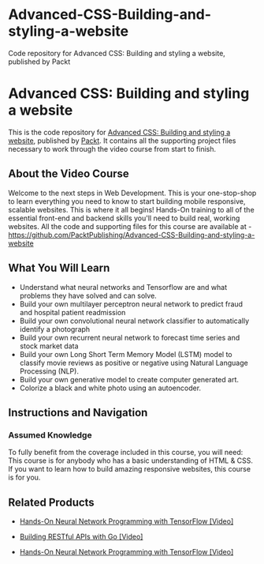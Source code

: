 # Advanced-CSS-Building-and-styling-a-website
Code repository for Advanced CSS: Building and styling a website, published by Packt
# Advanced CSS: Building and styling a website
This is the code repository for [Advanced CSS: Building and styling a website](https://www.packtpub.com/application-development/hands-neural-network-programming-tensorflow-video?utm_source=github&utm_medium=repository&utm_campaign=9781789534900), published by [Packt](https://www.packtpub.com/?utm_source=github). It contains all the supporting project files necessary to work through the video course from start to finish.
## About the Video Course
Welcome to the next steps in Web Development. This is your one-stop-shop to learn everything you need to know to start building mobile responsive, scalable websites. This is where it all begins! Hands-On training to all of the essential front-end and backend skills you'll need to build real, working websites.
All the code and supporting files for this course are available at - https://github.com/PacktPublishing/Advanced-CSS-Building-and-styling-a-website

<H2>What You Will Learn</H2>
<DIV class=book-info-will-learn-text>
<UL>
<LI>Understand what neural networks and Tensorflow are and what problems they have solved and can solve. 
<LI>Build your own multilayer perceptron neural network to predict fraud and hospital patient readmission 
<LI>Build your own convolutional neural network classifier to automatically identify a photograph 
<LI>Build your own recurrent neural network to forecast time series and stock market data 
<LI>Build your own Long Short Term<SPAN style="BACKGROUND-COLOR: transparent"> Memory Model (LSTM) model to classify movie reviews as positive or negative using Natural Language Processing (NLP).</SPAN> 
<LI>Build your own generative model to create computer generated<SPAN style="BACKGROUND-COLOR: transparent"> art.</SPAN> 
<LI>Colorize a black and white photo using an autoencoder. </LI></UL></DIV>

## Instructions and Navigation
### Assumed Knowledge
To fully benefit from the coverage included in this course, you will need:<br/>
This course is for anybody who has a basic understanding of HTML & CSS. If you want to learn how to build amazing responsive websites, this course is for you.

   

## Related Products
* [Hands-On Neural Network Programming with TensorFlow [Video]](https://www.packtpub.com/application-development/hands-neural-network-programming-tensorflow-video?utm_source=github&utm_medium=repository&utm_campaign=9781789534900)

* [Building RESTful APIs with Go [Video]](https://www.packtpub.com/application-development/hands-neural-network-programming-tensorflow-video?utm_source=github&utm_medium=repository&utm_campaign=9781789534900)

* [Hands-On Neural Network Programming with TensorFlow [Video]](https://www.packtpub.com/application-development/hands-neural-network-programming-tensorflow-video?utm_source=github&utm_medium=repository&utm_campaign=9781789534900)

